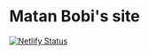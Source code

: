 # Matan Bobi's site

[![Netlify Status](https://api.netlify.com/api/v1/badges/16a05524-8b07-4e33-b10d-524eaea684a5/deploy-status)](https://app.netlify.com/sites/matanio/deploys)
